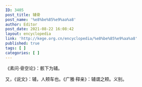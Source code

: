 ```yaml
---
ID: 3405
post_title: 辅骨
post_name: '%e8%be%85%e9%aa%a8'
author: Editor
post_date: 2021-08-22 16:08:42
layout: encyclopedia
link: 'http://kege.org.cn/encyclopedia/%e8%be%85%e9%aa%a8'
published: true
tags: [ ]
categories: [ ]
---
```

《素问·骨空论》：骸下为辅。

又，《说文》：辅，人颊车也。《广雅·释亲》：辅谓之颊。义别。
